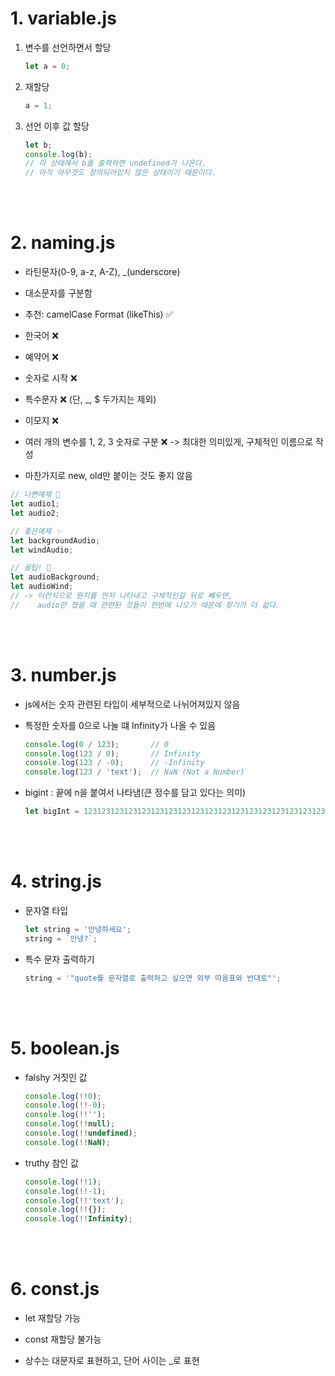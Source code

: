 # 1. variable.js

1. 변수를 선언하면서 할당

    ```javascript
    let a = 0;
    ```

2. 재할당

    ```javascript
    a = 1;
    ```

3. 선언 이후 값 할당
    ```javascript
    let b;
    console.log(b);
    // 이 상태에서 b를 출력하면 undefined가 나온다.
    // 아직 아무것도 정의되어있지 않은 상태이기 때문이다.
    ```

<br /><br />

# 2. naming.js

 - 라틴문자(0-9, a-z, A-Z), _(underscore)

 - 대소문자를 구분함

 - 추천: camelCase Format (likeThis) ✅

 - 한국어 ❌

 - 예약어 ❌

 - 숫자로 시작 ❌

 - 특수문자 ❌ (단, _, $ 두가지는 제외)

 - 이모지 ❌

 - 여러 개의 변수를 1, 2, 3 숫자로 구분 ❌ -> 최대한 의미있게, 구체적인 이름으로 작성
 
 - 마찬가지로 new, old만 붙이는 것도 좋지 않음

```javascript
// 나쁜예제 💩
let audio1;
let audio2;

// 좋은예제 ✨
let backgroundAudio;
let windAudio;

// 꿀팁! 🍯
let audioBackground;
let audioWind;
// -> 이런식으로 뭔지를 먼저 나타내고 구체적인걸 뒤로 빼두면,
//    audio만 쳤을 때 관련된 것들이 한번에 나오기 때문에 찾기가 더 쉽다.
```

<br /><br />

# 3. number.js

- js에서는 숫자 관련된 타입이 세부적으로 나뉘어져있지 않음

- 특정한 숫자를 0으로 나눌 떄 Infinity가 나올 수 있음

    ```javascript
    console.log(0 / 123);       // 0
    console.log(123 / 0);       // Infinity
    console.log(123 / -0);      // -Infinity
    console.log(123 / 'text');  // NaN (Not a Number)
    ```

- bigint : 끝에 n을 붙여서 나타냄(큰 정수를 담고 있다는 의미)

    ```javascript
    let bigInt = 123123123123123123123123123123123123123123123123123123123123123n;
    ```

<br /><br />

# 4. string.js

- 문자열 타입

    ```javascript
    let string = '안녕하세요';
    string = `안녕?`;
    ```
- 특수 문자 출력하기

    ```javascript
    string = '"quote를 문자열로 출력하고 싶으면 외부 따옴표와 반대로"';
    ```

<br /><br />

# 5. boolean.js

- falshy 거짓인 값

    ```javascript
    console.log(!!0);
    console.log(!!-0);
    console.log(!!'');
    console.log(!!null);
    console.log(!!undefined);
    console.log(!!NaN);
    ```

- truthy 참인 값
    ```javascript
    console.log(!!1);
    console.log(!!-1);
    console.log(!!'text');
    console.log(!!{});
    console.log(!!Infinity);
    ```

<br /><br />

# 6. const.js

- let 재할당 가능

- const 재할당 불가능

- 상수는 대문자로 표현하고, 단어 사이는 _로 표현
